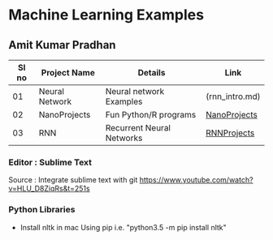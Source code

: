 
# Machine Learning Examples 
## Amit Kumar Pradhan

| Sl no | Project Name | Details |  Link |
| ----- | ------------ | ------------------------ | ---- |
| 01 | Neural Network | Neural network Examples  | (rnn_intro.md)|
| 02 | NanoProjects | Fun Python/R programs | [NanoProjects](https://akpradhn.github.io/IAGems/NanoProjects) |
| 03 | RNN | Recurrent Neural Networks| [RNNProjects](https://akpradhn.github.io/IAGems/RNN)|







### Editor : Sublime Text 

Source : Integrate sublime text with git 
https://www.youtube.com/watch?v=HLU_D8ZiqRs&t=251s

### Python Libraries
- Install nltk in mac
Using pip i.e. "python3.5 -m pip install nltk"
